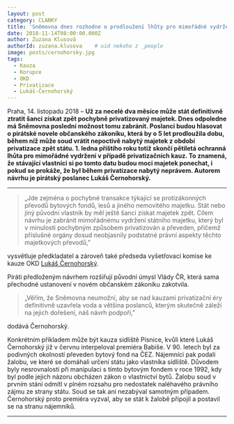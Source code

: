 ```yaml
---
layout: post
category: CLANKY
title: 'Sněmovna dnes rozhodne o prodloužení lhůty pro mimořádné vydržení. Piráti chtějí 5 let navíc k dořešení privatizačních kauz'
date: 2018-11-14T08:00:00.000Z
author: Zuzana Klusová
authorId: zuzana.klusova    # uid nekoho z _people
image: posts/cernohorsky.jpg
tags:
  - Kauza
  - Korupce
  - OKD
  - Privatizace
  - Lukáš-Černohorský
---
```


Praha, 14. listopadu 2018 – **Už za necelé dva měsíce může stát definitivně ztratit šanci získat zpět pochybně privatizovaný majetek. Dnes odpoledne má Sněmovna poslední možnost tomu zabránit. Poslanci budou hlasovat o pirátské novele občanského zákoníku, která by o 5 let prodloužila dobu, během níž může soud vrátit nepoctivě nabytý majetek z období privatizace zpět státu. 1. ledna příštího roku totiž skončí pětiletá ochranná lhůta pro mimořádné vydržení v případě privatizačních kauz. To znamená, že stávající vlastníci si po tomto datu budou moci majetek ponechat, i pokud se prokáže, že byl během privatizace nabytý neprávem. Autorem návrhu je pirátský poslanec Lukáš Černohorský.**

<hr>

>„Jde zejména o pochybné transakce týkající se protizákonných převodů bytových fondů, lesů a jiného nemovitého majetku. Stát nebo jiný původní vlastník by měl ještě šanci získat majetek zpět. Cílem návrhu je zabránit mimořádnému vydržení státního majetku, který byl v minulosti pochybným způsobem privatizován a převeden, přičemž příslušné orgány dosud neobjasnily podstatné právní aspekty těchto majetkových převodů,”

vysvětluje předkladatel a zároveň také předseda vyšetřovací komise ke kauze OKD [Lukáš Černohorský](https://moravskoslezsky.pirati.cz/lide/lukas-cernohorsky/ "Lukáš Černohorský").

Piráti předloženým návrhem rozšiřují původní úmysl Vlády ČR, která sama přechodné ustanovení v novém občanském zákoníku zakotvila.

>„Věřím, že Sněmovna neumožní, aby se nad kauzami privatizační éry definitivně uzavřela voda a většina poslanců, kterým skutečně záleží na jejich dořešení, náš návrh podpoří,”

dodává Černohorský.

Konkrétním příkladem může být kauza sídliště Písnice, kvůli které Lukáš Černohorský již v červnu interpeloval premiéra Babiše. V 90. letech byl za podivných okolností převeden bytový fond na ČEZ. Nájemníci pak podali žalobu, ve které se domáhali určení státu jako vlastníka sídliště. Důvodem byly nesrovnalosti při manipulaci s tímto bytovým fondem v roce 1992, kdy byl podle jejich názoru obcházen zákon o vlastnictví bytů. Žalobu soud v prvním stání odmítl v plném rozsahu pro nedostatek naléhavého právního zájmu ze strany státu. Soud se tak ani nezabýval samotným případem. Černohorský proto premiéra vyzval, aby se stát k žalobě připojil a postavil se na stranu nájemníků.

- - -
